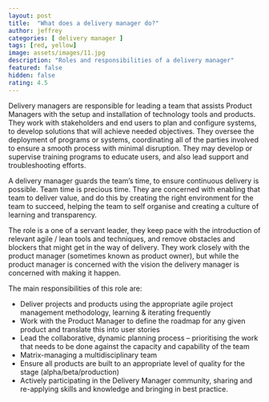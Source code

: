```yaml
---
layout: post
title:  "What does a delivery manager do?"
author: jeffrey
categories: [ delivery manager ]
tags: [red, yellow]
image: assets/images/11.jpg
description: "Roles and responsibilities of a delivery manager"
featured: false
hidden: false
rating: 4.5
---
```


Delivery managers are responsible for leading a team that assists Product Managers with the setup and installation of technology tools and products. They work with stakeholders and end users to plan and configure systems, to develop solutions that will achieve needed objectives. They oversee the deployment of programs or systems, coordinating all of the parties involved to ensure a smooth process with minimal disruption. They may develop or supervise training programs to educate users, and also lead support and troubleshooting efforts.

A delivery manager guards the team’s time, to ensure continuous delivery is possible. Team time is precious time. They are concerned with enabling that team to deliver value, and do this by creating the right environment for the team to succeed, helping the team to self organise and creating a culture of learning and transparency.

The role is a one of a servant leader, they keep pace with the introduction of relevant agile / lean tools and techniques, and remove obstacles and blockers that might get in the way of delivery. They work closely with the product manager (sometimes known as product owner), but while the product manager is concerned with the vision the delivery manager is concerned with making it happen.

The main responsibilities of this role are:

* Deliver projects and products using the appropriate agile project management methodology, learning & iterating frequently
* Work with the Product Manager to define the roadmap for any given product and translate this into user stories
* Lead the collaborative, dynamic planning process – prioritising the work that needs to be done against the capacity and capability of the team
* Matrix-managing a multidisciplinary team
* Ensure all products are built to an appropriate level of quality for the stage (alpha/beta/production)
* Actively participating in the Delivery Manager community, sharing and re-applying skills and knowledge and bringing in best practice.
